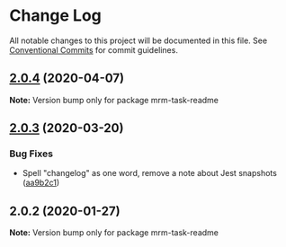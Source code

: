 # Change Log

All notable changes to this project will be documented in this file.
See [Conventional Commits](https://conventionalcommits.org) for commit guidelines.

## [2.0.4](https://github.com/sapegin/mrm/compare/mrm-task-readme@2.0.3...mrm-task-readme@2.0.4) (2020-04-07)

**Note:** Version bump only for package mrm-task-readme





## [2.0.3](https://github.com/sapegin/mrm/compare/mrm-task-readme@2.0.2...mrm-task-readme@2.0.3) (2020-03-20)


### Bug Fixes

* Spell "changelog" as one word, remove a note about Jest snapshots ([aa9b2c1](https://github.com/sapegin/mrm/commit/aa9b2c19a47bac19fea5de3339650d6e1f051916))





## 2.0.2 (2020-01-27)

**Note:** Version bump only for package mrm-task-readme
